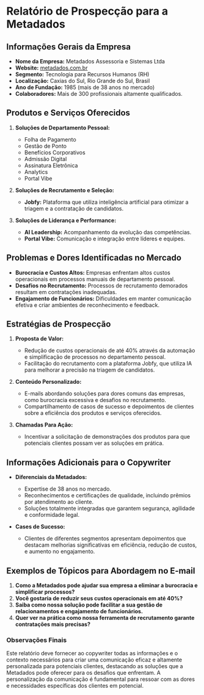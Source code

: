 # Relatório de Prospecção para a Metadados

## Informações Gerais da Empresa
- **Nome da Empresa:** Metadados Assessoria e Sistemas Ltda
- **Website:** [metadados.com.br](http://www.metadados.com.br)
- **Segmento:** Tecnologia para Recursos Humanos (RH)
- **Localização:** Caxias do Sul, Rio Grande do Sul, Brasil
- **Ano de Fundação:** 1985 (mais de 38 anos no mercado)
- **Colaboradores:** Mais de 300 profissionais altamente qualificados.

## Produtos e Serviços Oferecidos
1. **Soluções de Departamento Pessoal:**
   - Folha de Pagamento
   - Gestão de Ponto
   - Benefícios Corporativos
   - Admissão Digital
   - Assinatura Eletrônica
   - Analytics
   - Portal Vibe

2. **Soluções de Recrutamento e Seleção:**
   - **Jobfy:** Plataforma que utiliza inteligência artificial para otimizar a triagem e a contratação de candidatos.

3. **Soluções de Liderança e Performance:**
   - **AI Leadership:** Acompanhamento da evolução das competências.
   - **Portal Vibe:** Comunicação e integração entre líderes e equipes.

## Problemas e Dores Identificadas no Mercado
- **Burocracia e Custos Altos:** Empresas enfrentam altos custos operacionais em processos manuais de departamento pessoal.
- **Desafios no Recrutamento:** Processos de recrutamento demorados resultam em contratações inadequadas.
- **Engajamento de Funcionários:** Dificuldades em manter comunicação efetiva e criar ambientes de reconhecimento e feedback.

## Estratégias de Prospecção
1. **Proposta de Valor:**
   - Redução de custos operacionais de até 40% através da automação e simplificação de processos no departamento pessoal.
   - Facilitação do recrutamento com a plataforma Jobfy, que utiliza IA para melhorar a precisão na triagem de candidatos.

2. **Conteúdo Personalizado:**
   - E-mails abordando soluções para dores comuns das empresas, como burocracia excessiva e desafios no recrutamento.
   - Compartilhamento de casos de sucesso e depoimentos de clientes sobre a eficiência dos produtos e serviços oferecidos.

3. **Chamadas Para Ação:**
   - Incentivar a solicitação de demonstrações dos produtos para que potenciais clientes possam ver as soluções em prática.

## Informações Adicionais para o Copywriter
- **Diferenciais da Metadados:**
   - Expertise de 38 anos no mercado.
   - Reconhecimentos e certificações de qualidade, incluindo prêmios por atendimento ao cliente.
   - Soluções totalmente integradas que garantem segurança, agilidade e conformidade legal.

- **Cases de Sucesso:**
   - Clientes de diferentes segmentos apresentam depoimentos que destacam melhorias significativas em eficiência, redução de custos, e aumento no engajamento.

## Exemplos de Tópicos para Abordagem no E-mail
1. **Como a Metadados pode ajudar sua empresa a eliminar a burocracia e simplificar processos?**
2. **Você gostaria de reduzir seus custos operacionais em até 40%?**
3. **Saiba como nossa solução pode facilitar a sua gestão de relacionamentos e engajamento de funcionários.**
4. **Quer ver na prática como nossa ferramenta de recrutamento garante contratações mais precisas?**

### Observações Finais
Este relatório deve fornecer ao copywriter todas as informações e o contexto necessários para criar uma comunicação eficaz e altamente personalizada para potenciais clientes, destacando as soluções que a Metadados pode oferecer para os desafios que enfrentam. A personalização da comunicação é fundamental para ressoar com as dores e necessidades específicas dos clientes em potencial.